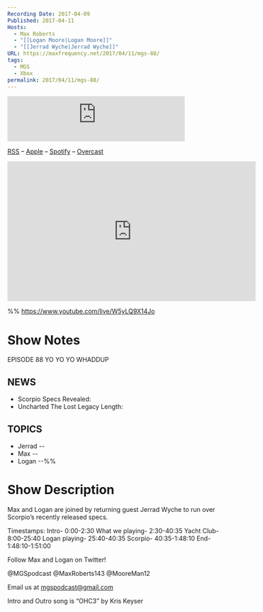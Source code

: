 ```yaml
---
Recording Date: 2017-04-09
Published: 2017-04-11
Hosts:
  - Max Roberts
  - "[[Logan Moore|Logan Moore]]"
  - "[[Jerrad Wyche|Jerrad Wyche]]"
URL: https://maxfrequency.net/2017/04/11/mgs-88/
tags:
  - MGS
  - Xbox
permalink: 2017/04/11/mgs-88/
---
```

<iframe src="https://podcasters.spotify.com/pod/show/millennialgamingspeak/embed/episodes/Episode-88-Lets-Talk-About-Those-Scorpio-Specs-e1adhq3/a-a6ts40n" height="102px" width="400px" frameborder="0" scrolling="no"></iframe>

[RSS](https://anchor.fm/s/74aa3858/podcast/rss) – [Apple](https://podcasts.apple.com/us/podcast/episode-3-gdc-wrap-up/id1000915981?i=1000542222515) – [Spotify](https://open.spotify.com/episode/7wePXT4Bt22LWifVLx3n8y) – [Overcast](https://overcast.fm/+EtIgeWxEU)

<div class=iframe-container>
<iframe width="560" height="315" src="https://www.youtube-nocookie.com/embed/W5yLQ9X14Jo?si=xO0oPa7Yz0rAsLPb" title="YouTube video player" frameborder="0" allow="accelerometer; autoplay; clipboard-write; encrypted-media; gyroscope; picture-in-picture; web-share" allowfullscreen></iframe>
</div>

%%
https://www.youtube.com/live/W5yLQ9X14Jo

# Show Notes

EPISODE 88 YO YO YO WHADDUP
## NEWS

- Scorpio Specs Revealed: 
- Uncharted The Lost Legacy Length: 
## TOPICS

- Jerrad --
- Max -- 
- Logan --%%
# Show Description

Max and Logan are joined by returning guest Jerrad Wyche to run over Scorpio’s recently released specs.

Timestamps:
Intro- 0:00-2:30
What we playing- 2:30-40:35
Yacht Club- 8:00-25:40
Logan playing- 25:40-40:35
Scorpio- 40:35-1:48:10
End- 1:48:10-1:51:00

Follow Max and Logan on Twitter!

@MGSpodcast
@MaxRoberts143
@MooreMan12

Email us at mgspodcast@gmail.com

Intro and Outro song is “OHC3” by Kris Keyser